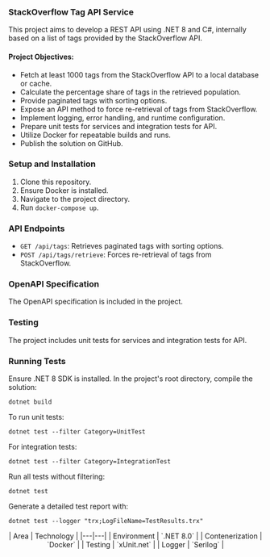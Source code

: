 ### StackOverflow Tag API Service

This project aims to develop a REST API using .NET 8 and C#, internally based on a list of tags provided by the StackOverflow API.

#### Project Objectives:

- Fetch at least 1000 tags from the StackOverflow API to a local database or cache.
- Calculate the percentage share of tags in the retrieved population.
- Provide paginated tags with sorting options.
- Expose an API method to force re-retrieval of tags from StackOverflow.
- Implement logging, error handling, and runtime configuration.
- Prepare unit tests for services and integration tests for API.
- Utilize Docker for repeatable builds and runs.
- Publish the solution on GitHub.

### Setup and Installation

1. Clone this repository.
2. Ensure Docker is installed.
3. Navigate to the project directory.
4. Run `docker-compose up`.

### API Endpoints

- `GET /api/tags`: Retrieves paginated tags with sorting options.
- `POST /api/tags/retrieve`: Forces re-retrieval of tags from StackOverflow.

### OpenAPI Specification

The OpenAPI specification is included in the project.

### Testing

The project includes unit tests for services and integration tests for API.

### Running Tests
Ensure .NET 8 SDK is installed. In the project's root directory, compile the solution:
```
dotnet build
```
To run unit tests:
```
dotnet test --filter Category=UnitTest
```
For integration tests:
```
dotnet test --filter Category=IntegrationTest
```
Run all tests without filtering:
```
dotnet test
```
Generate a detailed test report with:
```
dotnet test --logger "trx;LogFileName=TestResults.trx"
```

<center>
| Area | Technology |
|---|---|
| Environment | `.NET 8.0` |
| Contenerization | `Docker` |
| Testing | `xUnit.net` |
| Logger | `Serilog` |
</center>
